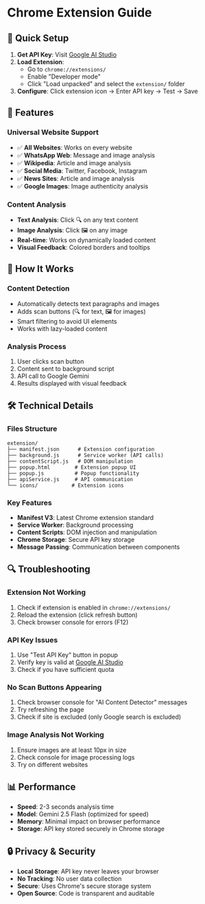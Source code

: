 # Chrome Extension Guide

## 🚀 Quick Setup

1. **Get API Key**: Visit [Google AI Studio](https://makersuite.google.com/app/apikey)
2. **Load Extension**: 
   - Go to `chrome://extensions/`
   - Enable "Developer mode"
   - Click "Load unpacked" and select the `extension/` folder
3. **Configure**: Click extension icon → Enter API key → Test → Save

## 🎯 Features

### Universal Website Support
- ✅ **All Websites**: Works on every website
- ✅ **WhatsApp Web**: Message and image analysis
- ✅ **Wikipedia**: Article and image analysis
- ✅ **Social Media**: Twitter, Facebook, Instagram
- ✅ **News Sites**: Article and image analysis
- ✅ **Google Images**: Image authenticity analysis

### Content Analysis
- **Text Analysis**: Click 🔍 on any text content
- **Image Analysis**: Click 🖼️ on any image
- **Real-time**: Works on dynamically loaded content
- **Visual Feedback**: Colored borders and tooltips

## 🔧 How It Works

### Content Detection
- Automatically detects text paragraphs and images
- Adds scan buttons (🔍 for text, 🖼️ for images)
- Smart filtering to avoid UI elements
- Works with lazy-loaded content

### Analysis Process
1. User clicks scan button
2. Content sent to background script
3. API call to Google Gemini
4. Results displayed with visual feedback

## 🛠️ Technical Details

### Files Structure
```
extension/
├── manifest.json      # Extension configuration
├── background.js      # Service worker (API calls)
├── contentScript.js   # DOM manipulation
├── popup.html        # Extension popup UI
├── popup.js          # Popup functionality
├── apiService.js     # API communication
└── icons/           # Extension icons
```

### Key Features
- **Manifest V3**: Latest Chrome extension standard
- **Service Worker**: Background processing
- **Content Scripts**: DOM injection and manipulation
- **Chrome Storage**: Secure API key storage
- **Message Passing**: Communication between components

## 🔍 Troubleshooting

### Extension Not Working
1. Check if extension is enabled in `chrome://extensions/`
2. Reload the extension (click refresh button)
3. Check browser console for errors (F12)

### API Key Issues
1. Use "Test API Key" button in popup
2. Verify key is valid at [Google AI Studio](https://makersuite.google.com/app/apikey)
3. Check if you have sufficient quota

### No Scan Buttons Appearing
1. Check browser console for "AI Content Detector" messages
2. Try refreshing the page
3. Check if site is excluded (only Google search is excluded)

### Image Analysis Not Working
1. Ensure images are at least 10px in size
2. Check console for image processing logs
3. Try on different websites

## 📊 Performance

- **Speed**: 2-3 seconds analysis time
- **Model**: Gemini 2.5 Flash (optimized for speed)
- **Memory**: Minimal impact on browser performance
- **Storage**: API key stored securely in Chrome storage

## 🔒 Privacy & Security

- **Local Storage**: API key never leaves your browser
- **No Tracking**: No user data collection
- **Secure**: Uses Chrome's secure storage system
- **Open Source**: Code is transparent and auditable
